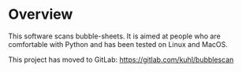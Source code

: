 # Overview

This software scans bubble-sheets. It is aimed at people who are comfortable with Python and has been tested on Linux and MacOS.

This project has moved to GitLab: https://gitlab.com/kuhl/bubblescan
